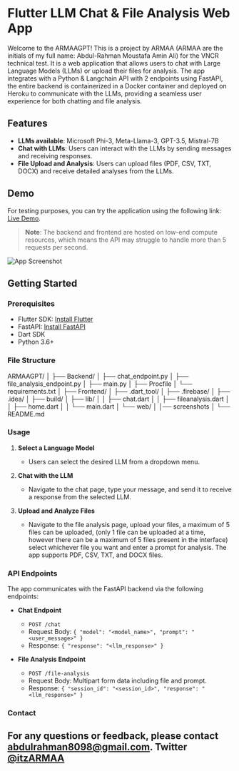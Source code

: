# Flutter LLM Chat & File Analysis Web App

Welcome to the ARMAAGPT! This is a project by ARMAA (ARMAA are the initials of my full name: Abdul-Rahman Moustafa Amin Ali) for the VNCR technical test. It is a web application that allows users to chat with Large Language Models (LLMs) or upload their files for analysis. The app integrates with a Python & Langchain API with 2 endpoints using FastAPI, the entire backend is containerized in a Docker container and deployed on Heroku to communicate with the LLMs, providing a seamless user experience for both chatting and file analysis.

## Features
- **LLMs available**: Microsoft Phi-3, Meta-Llama-3, GPT-3.5, Mistral-7B 
- **Chat with LLMs**: Users can interact with the LLMs by sending messages and receiving responses.
- **File Upload and Analysis**: Users can upload files (PDF, CSV, TXT, DOCX) and receive detailed analyses from the LLMs.


## Demo

For testing purposes, you can try the application using the following link: [Live Demo](https://armaagpt.web.app/).

> **Note**: The backend and frontend are hosted on low-end compute resources, which means the API may struggle to handle more than 5 requests per second. 

![App Screenshot](path_to_screenshot)

## Getting Started
### Prerequisites

- Flutter SDK: [Install Flutter](https://flutter.dev/docs/get-started/install)
- FastAPI: [Install FastAPI](https://fastapi.tiangolo.com/)
- Dart SDK
- Python 3.6+

### File Structure
ARMAAGPT/
│
├── Backend/
│   ├── chat_endpoint.py
│   ├── file_analysis_endpoint.py
│   ├── main.py
│   ├── Procfile
│   └── requirements.txt
│
├── Frontend/
│   ├── .dart_tool/
│   ├── .firebase/
│   ├── .idea/
│   ├── build/
│   ├── lib/
│   │   ├── chat.dart
│   │   ├── fileanalysis.dart
│   │   ├── home.dart
│   │   └── main.dart
│   └── web/
│
│── screenshots
│
└── README.md



### Usage

1. **Select a Language Model**
   - Users can select the desired LLM from a dropdown menu.

2. **Chat with the LLM**
   - Navigate to the chat page, type your message, and send it to receive a response from the selected LLM.

3. **Upload and Analyze Files**
   - Navigate to the file analysis page, upload your files, a maximum of 5 files can be uploaded, (only 1 file can be uploaded at a time, however there can be a maximum of 5 files present in the interface) select whichever file you want and enter a prompt for analysis. The app supports PDF, CSV, TXT, and DOCX files.

### API Endpoints

The app communicates with the FastAPI backend via the following endpoints:

- **Chat Endpoint**
  - `POST /chat`
  - Request Body: `{ "model": "<model_name>", "prompt": "<user_message>" }`
  - Response: `{ "response": "<llm_response>" }`

- **File Analysis Endpoint**
  - `POST /file-analysis`
  - Request Body: Multipart form data including file and prompt.
  - Response: `{ "session_id": "<session_id>", "response": "<llm_response>" }`


### Contact

For any questions or feedback, please contact [abdulrahman8098@gmail.com](mailto:abdulrahman8098@gmail.com).
Twitter [@itzARMAA](https://twitter.com/ItzARMAA)
---
